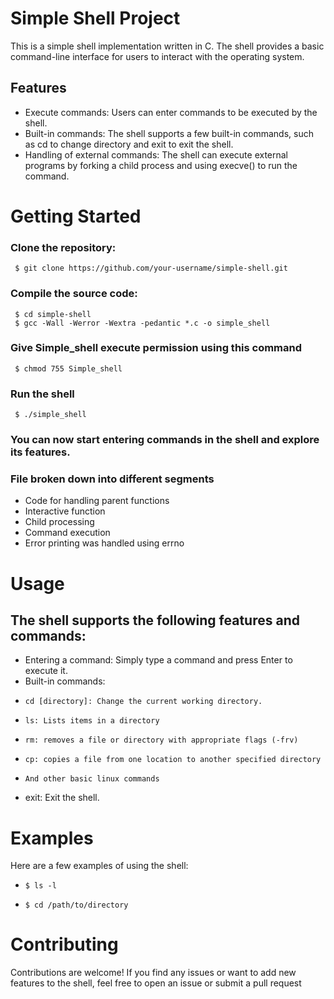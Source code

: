 # Simple Shell Project

This is a simple shell implementation written in C. The shell provides a basic command-line interface for users to interact with the operating system.

## Features
- Execute commands: Users can enter commands to be executed by the shell.
- Built-in commands: The shell supports a few built-in commands, such as cd to change directory and exit to exit the shell.
- Handling of external commands: The shell can execute external programs by forking a child process and using execve() to run the command.


# Getting Started

### Clone the repository:
     $ git clone https://github.com/your-username/simple-shell.git
### Compile the source code:
     $ cd simple-shell
     $ gcc -Wall -Werror -Wextra -pedantic *.c -o simple_shell
### Give Simple_shell execute permission using this command
     $ chmod 755 Simple_shell
### Run the shell
     $ ./simple_shell
### You can now start entering commands in the shell and explore its features.
### File broken down into different segments
- Code for handling parent functions
- Interactive function
- Child processing
- Command execution
- Error printing was handled using errno
# Usage

## The shell supports the following features and commands:
- Entering a command: Simply type a command and press Enter to execute it.
- Built-in commands:
-     cd [directory]: Change the current working directory.
-     ls: Lists items in a directory
-     rm: removes a file or directory with appropriate flags (-frv)
-     cp: copies a file from one location to another specified directory
-     And other basic linux commands
- exit: Exit the shell.

# Examples

Here are a few examples of using the shell:
-     $ ls -l
-     $ cd /path/to/directory

# Contributing

Contributions are welcome! If you find any issues or want to add new features to the shell, feel free to open an issue or submit a pull request
